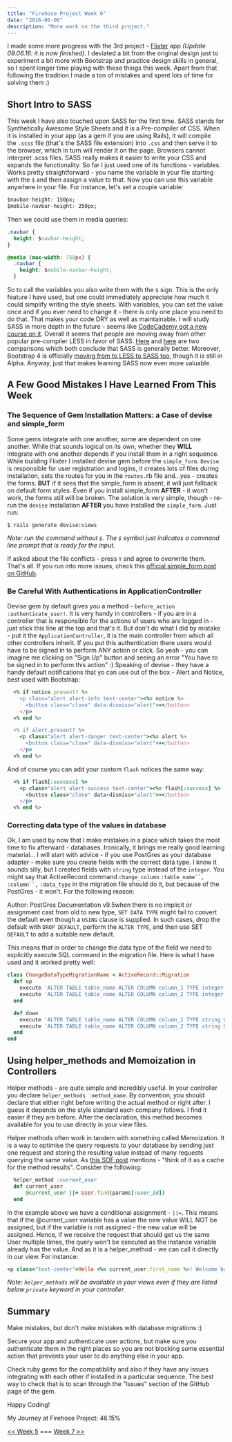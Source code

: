 ```yaml
---
title: "Firehose Project Week 6"
date: "2016-06-06"
description: "More work on the third project."
---
```


I made some more progress with the 3rd project - [Flixter](http://flixter-aleks-gorbenko.herokuapp.com/) app _(Update 09.06.16: it is now finished)._ I deviated a bit from the original design just to experiment a bit more with Bootstrap and practice design skills in general, so I spent longer time playing with these things this week. Apart from that following the tradition I made a ton of mistakes and spent lots of time for solving them :)

## Short Intro to SASS

This week I have also touched upon SASS for the first time. SASS stands for Synthetically Awesome Style Sheets and it is a Pre-compiler of CSS. When it is installed in your app (as a gem if you are using Rails), it will compile the `.scss` file (that's the SASS file extension) into `.css` and then serve it to the browser, which in turn will render it on the page. Browsers cannot interpret .scss files. SASS really makes it easier to write your CSS and expands the functionality. So far I just used one of its functions - variables. Works pretty straightforward - you name the variable in your file starting with the `$` and then assign a value to that. Now you can use this variable anywhere in your file. For instance, let's set a couple variable:

```css
$navbar-height: 150px;
$mobile-navbar-height: 250px;
```

Then we could use them in media queries:

```css
.navbar {
  height: $navbar-height;
}

@media (max-width: 750px) {
  .navbar {
    height: $mobile-navbar-height;
  }
```

So to call the variables you also write them with the `$` sign. This is the only feature I have used, but one could immediately appreciate how much it could simplify writing the style sheets. With variables, you can set the value once and if you ever need to change it - there is only one place you need to do that. That makes your code DRY as well as maintainable. I will study SASS in more depth in the future - seems like [CodeCademy got a new course on it](https://www.codecademy.com/learn/learn-sass). Overall it seems that people are moving away from other popular pre-compiler LESS in favor of SASS. [Here](http://www.hongkiat.com/blog/sass-vs-less/) and [here](http://www.zingdesign.com/less-vs-sass-its-time-to-switch-to-sass/) are two comparisons which both conclude that SASS is generally better. Moreover, Bootstrap 4 is officially [moving from to LESS to SASS too](http://blog.getbootstrap.com/2015/08/19/bootstrap-4-alpha/), though it is still in Alpha. Anyway, just that makes learning SASS now even more valuable.

## A Few Good Mistakes I Have Learned From This Week

### The Sequence of Gem Installation Matters: a Case of devise and simple_form

Some gems integrate with one another, some are dependent on one another. While that sounds logical on its own, whether they **WILL** integrate with one another depends if you install them in a right sequence. While building Flixter I installed devise gem before the `simple_form`. `Devise` is responsible for user registration and logins, it creates lots of files during installation, sets the routes for you in the `routes.`rb file and...yes - creates the forms. **BUT** if it sees that the simple_form is absent, it will just fallback on default form styles. Even if you install simple_form **AFTER** - it won't work, the forms still will be broken. The solution is very simple, though - re-run the `devise` installation **AFTER** you have installed the `simple_form`. Just run:

`$ rails generate devise:views`

_Note: run the command without `$`. The `$`_ symbol _just indicates a command line prompt that is ready for the input._

If asked about the file conflicts - press `Y` and agree to overwrite them. That's all. If you run into more issues, check this [official simple_form post on GitHub](https://github.com/plataformatec/simple_form/wiki/Simple-Form-with-Devise).

### Be Careful With Authentications in ApplicationController

Devise gem by default gives you a method - `before_action :authenticate_user!`. It is very handy in controllers - if you are in a controller that is responsible for the actions of users who are logged in - just stick this line at the top and that's it. But don't do what I did by mistake - put it the `ApplicationController`, it is the main controller from which all other controllers inherit. If you put this authentication there users would have to be signed in to perform ANY action or click. So yeah - you can imagine me clicking on "Sign Up" button and seeing an error "You have to be signed in to perform this action" :) Speaking of devise - they have a handy default notifications that yo can use out of the box - Alert and Notice, best used with Bootstrap:

```ruby
  <% if notice.present? %>
    <p class="alert alert-info text-center"><%= notice %>
      <button class="close" data-dismiss="alert">×</button>
    </p>
  <% end %>

  <% if alert.present? %>
    <p class="alert alert-danger text-center"><%= alert %>
      <button class="close" data-dismiss="alert">×</button>
    </p>
  <% end %>
```

And of course you can add your custom `flash` notices the same way:

```ruby
  <% if flash[:success] %>
    <p class="alert alert-success text-center"><%= flash[:success] %>
      <button class="close" data-dismiss="alert">×</button>
    </p>
  <% end %>
```

### Correcting data type of the values in database

Ok, I am used by now that I make mistakes in a place which takes the most time to fix afterward - databases. Ironically, it brings me really good learning material... I will start with advice - if you use PostGres as your database adapter - make sure you create fields with the correct data type. I know it sounds silly, but I created fields with `string` type instead of the `integer`. You might say that ActiveRecord command `change_column` `:table_name``,` `:column``,` `:data_type` in the migration file should do it, but because of the PostGres - it won't. For the following reason:

Author: PostGres Documentation v9.5when there is no implicit or assignment cast from old to new type, `SET DATA TYPE` might fail to convert the default even though a `USING` clause is supplied. In such cases, drop the default with `DROP DEFAULT`, perform the `ALTER TYPE`, and then use SET `DEFAULT` to add a suitable new default.

This means that in order to change the data type of the field we need to explicitly execute SQL command in the migration file. Here is what I have used and it worked pretty well:

```ruby
class ChangeDataTypeMigrationName < ActiveRecord::Migration
  def up
    execute 'ALTER TABLE table_name ALTER COLUMN column_1 TYPE integer USING (course_id::integer)'
    execute 'ALTER TABLE table_name ALTER COLUMN column_2 TYPE integer USING (user_id::integer)'
  end

  def down
    execute 'ALTER TABLE table_name ALTER COLUMN column_1 TYPE string USING (course_id::string)'
    execute 'ALTER TABLE table_name ALTER COLUMN column_2 TYPE string USING (user_id::string)'
  end
end
```

## Using helper_methods and Memoization in Controllers

Helper methods - are quite simple and incredibly useful. In your controller you declare `helper_methods :method_name`. By convention, you should declare that either right before writing the actual method or right after. I guess it depends on the style standard each company follows. I find it easier if they are before. After the declaration, this method becomes available for you to use directly in your view files.

Helper methods often work in tandem with something called Memoization. It is a way to optimise the query requests to your database by sending just one request and storing the resulting value instead of many requests querying the same value. As [this SOF post](http://stackoverflow.com/questions/1988804/what-is-memoization-and-how-can-i-use-it-in-python) mentions - "think of it as a cache for the method results". Consider the following:

```ruby
  helper_method :current_user
  def current_user
      @current_user ||= User.find(params[:user_id])
  end
```

In the example above we have a conditional assignment - `||=`. This means that if the @current_user variable has a value the new value WILL NOT be assigned, but if the variable is not assigned - the new value will be assigned. Hence, if we receive the request that should get us the same User multiple times, the query won't be executed as the instance variable already has the value. And as it is a helper_method - we can call it directly in our view. For instance:

```ruby
<p class="text-center">Hello <%= current_user.first_name %>! Welcome back!</p>
```

_Note: `helper_methods` will be available in your views even if they are listed below `private` keyword in your controller._

## Summary

Make mistakes, but don't make mistakes with database migrations :)

Secure your app and authenticate user actions, but make sure you authenticate them in the right places so you are not blocking some essential action that prevents your user to do anything else in your app.

Check ruby gems for the compatibility and also if they have any issues integrating with each other if installed in a particular sequence. The best way to check that is to scan through the "Issues" section of the GitHub page of the gem.

Happy Coding!

My Journey at Firehose Project: 46.15%

[<< Week 5](/posts/firehose-project-week-5) === [Week 7 >>](/posts/firehose-project-week-7)
